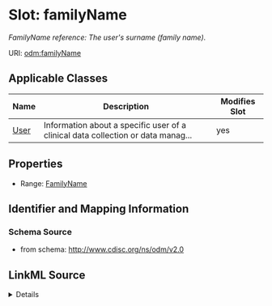 # Slot: familyName


_FamilyName reference: The user's surname (family name)._



URI: [odm:familyName](http://www.cdisc.org/ns/odm/v2.0/familyName)



<!-- no inheritance hierarchy -->




## Applicable Classes

| Name | Description | Modifies Slot |
| --- | --- | --- |
[User](User.md) | Information about a specific user of a clinical data collection or data manag... |  yes  |







## Properties

* Range: [FamilyName](FamilyName.md)





## Identifier and Mapping Information







### Schema Source


* from schema: http://www.cdisc.org/ns/odm/v2.0




## LinkML Source

<details>
```yaml
name: familyName
description: 'FamilyName reference: The user''s surname (family name).'
from_schema: http://www.cdisc.org/ns/odm/v2.0
rank: 1000
alias: familyName
domain_of:
- User
range: FamilyName

```
</details>